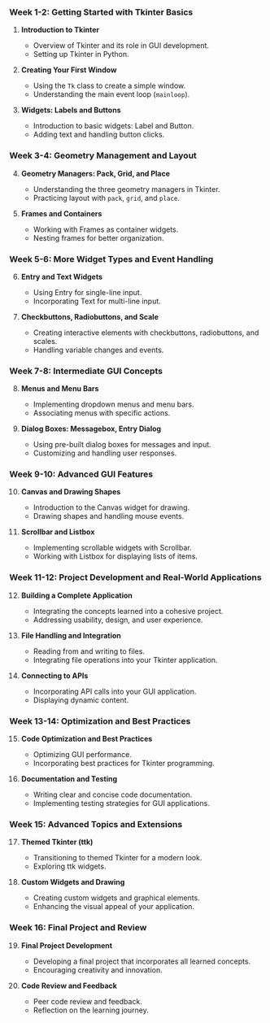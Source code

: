 ### Week 1-2: **Getting Started with Tkinter Basics**
1. **Introduction to Tkinter**
   - Overview of Tkinter and its role in GUI development.
   - Setting up Tkinter in Python.

2. **Creating Your First Window**
   - Using the `Tk` class to create a simple window.
   - Understanding the main event loop (`mainloop`).

3. **Widgets: Labels and Buttons**
   - Introduction to basic widgets: Label and Button.
   - Adding text and handling button clicks.

### Week 3-4: **Geometry Management and Layout**
4. **Geometry Managers: Pack, Grid, and Place**
   - Understanding the three geometry managers in Tkinter.
   - Practicing layout with `pack`, `grid`, and `place`.

5. **Frames and Containers**
   - Working with Frames as container widgets.
   - Nesting frames for better organization.

### Week 5-6: **More Widget Types and Event Handling**
6. **Entry and Text Widgets**
   - Using Entry for single-line input.
   - Incorporating Text for multi-line input.

7. **Checkbuttons, Radiobuttons, and Scale**
   - Creating interactive elements with checkbuttons, radiobuttons, and scales.
   - Handling variable changes and events.

### Week 7-8: **Intermediate GUI Concepts**
8. **Menus and Menu Bars**
   - Implementing dropdown menus and menu bars.
   - Associating menus with specific actions.

9. **Dialog Boxes: Messagebox, Entry Dialog**
   - Using pre-built dialog boxes for messages and input.
   - Customizing and handling user responses.

### Week 9-10: **Advanced GUI Features**
10. **Canvas and Drawing Shapes**
    - Introduction to the Canvas widget for drawing.
    - Drawing shapes and handling mouse events.

11. **Scrollbar and Listbox**
    - Implementing scrollable widgets with Scrollbar.
    - Working with Listbox for displaying lists of items.

### Week 11-12: **Project Development and Real-World Applications**
12. **Building a Complete Application**
    - Integrating the concepts learned into a cohesive project.
    - Addressing usability, design, and user experience.

13. **File Handling and Integration**
    - Reading from and writing to files.
    - Integrating file operations into your Tkinter application.

14. **Connecting to APIs**
    - Incorporating API calls into your GUI application.
    - Displaying dynamic content.

### Week 13-14: **Optimization and Best Practices**
15. **Code Optimization and Best Practices**
    - Optimizing GUI performance.
    - Incorporating best practices for Tkinter programming.

16. **Documentation and Testing**
    - Writing clear and concise code documentation.
    - Implementing testing strategies for GUI applications.

### Week 15: **Advanced Topics and Extensions**
17. **Themed Tkinter (ttk)**
    - Transitioning to themed Tkinter for a modern look.
    - Exploring ttk widgets.

18. **Custom Widgets and Drawing**
    - Creating custom widgets and graphical elements.
    - Enhancing the visual appeal of your application.

### Week 16: **Final Project and Review**
19. **Final Project Development**
    - Developing a final project that incorporates all learned concepts.
    - Encouraging creativity and innovation.

20. **Code Review and Feedback**
    - Peer code review and feedback.
    - Reflection on the learning journey.
